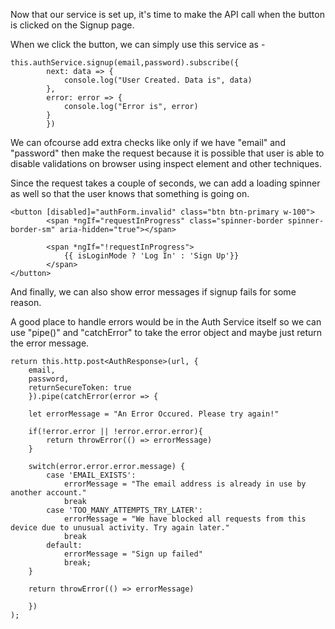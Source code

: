 Now that our service is set up, it's time to make the API call when the button is clicked on the Signup page.

When we click the button, we can simply use this service as - 


    this.authService.signup(email,password).subscribe({
            next: data => {
                console.log("User Created. Data is", data)
            },
            error: error => {
                console.log("Error is", error)
            }
            })

We can ofcourse add extra checks like only if we have "email" and "password" then make the request because it is possible that user is able to disable validations on browser using inspect element and other techniques. 

Since the request takes a couple of seconds, we can add a loading spinner as well so that the user knows that something is going on.

    <button [disabled]="authForm.invalid" class="btn btn-primary w-100">
            <span *ngIf="requestInProgress" class="spinner-border spinner-border-sm" aria-hidden="true"></span>

            <span *ngIf="!requestInProgress">
                {{ isLoginMode ? 'Log In' : 'Sign Up'}}
            </span>
    </button>

And finally, we can also show error messages if signup fails for some reason.

A good place to handle errors would be in the Auth Service itself so we can use "pipe()" and "catchError" to take the error object and maybe just return the error message.

    return this.http.post<AuthResponse>(url, {
        email,
        password,
        returnSecureToken: true
        }).pipe(catchError(error => {

        let errorMessage = "An Error Occured. Please try again!"

        if(!error.error || !error.error.error){
            return throwError(() => errorMessage)
        }

        switch(error.error.error.message) {
            case 'EMAIL_EXISTS':
                errorMessage = "The email address is already in use by another account."
                break
            case 'TOO_MANY_ATTEMPTS_TRY_LATER':
                errorMessage = "We have blocked all requests from this device due to unusual activity. Try again later."
                break
            default:
                errorMessage = "Sign up failed"
                break;
        }

        return throwError(() => errorMessage)

        })
    );